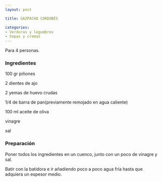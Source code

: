 ```yaml
---
layout: post

title: GAZPACHO CORDOBÉS

categories:
- Verduras y legumbres
- Sopas y cremas
---
```

Para 4 personas.

<h3>Ingredientes</h3>
100 gr piñones

2 dientes de ajo

2 yemas de huevo crudas

1/4 de barra de pan(previamente remojado en agua caliente)

100 ml aceite de oliva

vinagre

sal

<h3>Preparación</h3>
Poner todos los ingredientes en un cuenco, junto con un poco de vinagre y sal.

Batir con la batidora e ir añadiendo poco a poco agua fría hasta que adquiera un espesor medio.